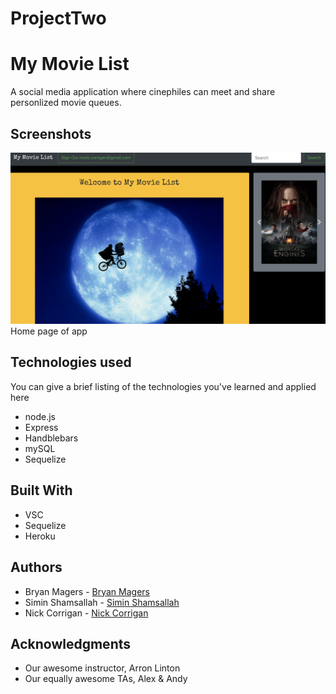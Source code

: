 
# ProjectTwo
# My Movie List

A social media application where cinephiles can meet and share personlized movie queues. 

## Screenshots
![Screenshot](/public/images/Screenshot.png)
Home page of app


## Technologies used
You can give a brief listing of the technologies you've learned and applied here
- node.js
- Express
- Handblebars
- mySQL
- Sequelize

## Built With

* VSC
* Sequelize
* Heroku

## Authors

*  Bryan Magers  - [Bryan Magers](https://github.com/bmagers)
*  Simin Shamsallah  - [Simin Shamsallah](https://github.com/siminshams)
*  Nick Corrigan  -   [Nick Corrigan](https://github.com/NBCorrigan) 


## Acknowledgments

* Our awesome instructor, Arron Linton
* Our equally awesome TAs, Alex & Andy
